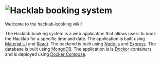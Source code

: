 # ![Hacklab booking system](https://i.imgur.com/uYeG7ky.png)

Welcome to the hacklab-booking wiki!

The Hacklab booking system is a web application that allows users to book the Hacklab for a specific time and date. The application is built using [Material UI](https://mui.com/material-ui/) and [React](https://reactjs.org/). The backend is built using [Node.js](https://nodejs.org/en/) and [Express](https://expressjs.com/). The database is built using [MongoDB](https://www.mongodb.com/). The application is is [Docker](https://www.docker.com/) containers and is deployed using [Docker Compose](https://docs.docker.com/compose/).
